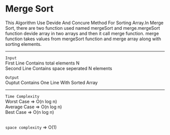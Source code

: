 # Merge Sort<br>
This Algorithm Use Devide And Concure Method For Sorting Array.In Merge Sort, there are two function used named mergeSort and merge.mergeSort function devide array in two arrays and then it call merge function. merge function takes values from mergeSort function and merge array along with sorting elements.
<hr>

`Input`<br>
First Line Contains total elements N<br>
Second Line Contains space seperated N elements<br>

`Output`<br>
Ouptut Contains One Line With Sorted Array
<hr>


`Time Complexity`<br>
Worst Case => O(n log n)<br>
Average Case => O(n log n)<br>
Best Case => O(n log n)<br><br>

`space complexity` => O(1)
